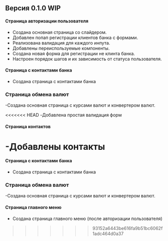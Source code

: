 ## Версия 0.1.0 WIP

#### Страница авторизации пользователя

- Создана основная страница со слайдером.
- Добавлен попап регистрации клиентов банка с формами.
- Реализована валидация для каждого инпута.
- Добавлены переиспользуемые компоненты.
- Создана новая форма для регистрации не клинта банка.
- Настроен порядок шагов и их зависимость от статуса пользователя.

#### Страница с контактами банка

- Создана страница с контактами банка

### Страница обмена валют

-Создана основная страница с курсами валют и конвертером валют.

<<<<<<< HEAD
-Добавлена простая валидация форм

#### Страница контактов

# -Добавлены контакты

#### Страница с контактами банка

- Создана страница с контактами банка

### Страница обмена валют

-Создана основная страница с курсами валют и конвертером валют.

#### Страница главного меню

- Создана страница главного меню (после авторизации пользователя)

> > > > > > > 93152a6443be616fa9b51bc6062f1adc464d0a37
